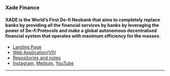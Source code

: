 ### Xade Finance

#### XADE is the World’s First De-fi Neobank that aims to completely replace banks by providing all the financial services by banks by leveraging the power of De-fi Protocols and make a global autonomous decentralised financial system that operates with maximum efficiency for the masses.

- [Landing Page](https://www.xade.finance)
- [Web Application(V0)](https://app.xade.finance)
- [Repositories and notes](https://github.com/xade-finance?tab=repositories)
- [Instagram](https://www.instagram.com), [Medium](https://www.medium.com/@XadeFinance), [YouTube](https://www.youtube.com/channel/UCK1Bgb4A2OvXDHuCHKI7c-g)

***
